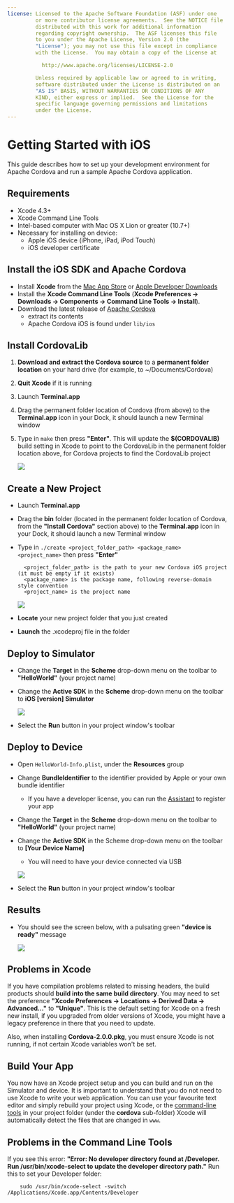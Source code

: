 ```yaml
---
license: Licensed to the Apache Software Foundation (ASF) under one
         or more contributor license agreements.  See the NOTICE file
         distributed with this work for additional information
         regarding copyright ownership.  The ASF licenses this file
         to you under the Apache License, Version 2.0 (the
         "License"); you may not use this file except in compliance
         with the License.  You may obtain a copy of the License at

           http://www.apache.org/licenses/LICENSE-2.0

         Unless required by applicable law or agreed to in writing,
         software distributed under the License is distributed on an
         "AS IS" BASIS, WITHOUT WARRANTIES OR CONDITIONS OF ANY
         KIND, either express or implied.  See the License for the
         specific language governing permissions and limitations
         under the License.
---
```


Getting Started with iOS
========================

This guide describes how to set up your development environment for Apache Cordova and run a sample Apache Cordova application.

Requirements
------------
- Xcode 4.3+
- Xcode Command Line Tools 
- Intel-based computer with Mac OS X Lion or greater (10.7+)
- Necessary for installing on device:
    - Apple iOS device (iPhone, iPad, iPod Touch)
    - iOS developer certificate

Install the iOS SDK and Apache Cordova
----------------------------------

- Install **Xcode** from the [Mac App Store](http://itunes.apple.com/us/app/xcode/id497799835?mt=12) or [Apple Developer Downloads](http://developer.apple.com/downloads)
- Install the **Xcode Command Line Tools** (**Xcode Preferences -> Downloads -> Components -> Command Line Tools -> Install**).
- Download the latest release of [Apache Cordova](http://phonegap.com/download)
    - extract its contents
    - Apache Cordova iOS is found under `lib/ios`


Install CordovaLib 
------------------

1. **Download and extract the Cordova source** to a **permanent folder location** on your hard drive (for example, to ~/Documents/Cordova)
2. **Quit Xcode** if it is running
3. Launch **Terminal.app**
4. Drag the permanent folder location of Cordova (from above) to the **Terminal.app** icon in your Dock, it should launch a new Terminal window
4. Type in `make` then press **"Enter"**. This will update the **$(CORDOVALIB)** build setting in Xcode to point to the CordovaLib in the permanent folder location above, for Cordova projects to find the CordovaLib project

    ![](img/guide/getting-started/ios/make.png)

Create a New Project
--------------------

- Launch **Terminal.app**
- Drag the **bin** folder (located in the permanent folder location of Cordova, from the **"Install Cordova"** section above) to the **Terminal.app** icon in your Dock, it should launch a new Terminal window
- Type in `./create <project_folder_path> <package_name> <project_name>` then press **"Enter"**

        <project_folder_path> is the path to your new Cordova iOS project (it must be empty if it exists)
        <package_name> is the package name, following reverse-domain style convention
        <project_name> is the project name
        
    ![](img/guide/getting-started/ios/bin_create_project.png)


- **Locate** your new project folder that you just created
- **Launch** the .xcodeproj file in the folder

    
Deploy to Simulator
-------------------

- Change the **Target** in the **Scheme** drop-down menu on the toolbar to **"HelloWorld"** (your project name)
- Change the **Active SDK** in the **Scheme** drop-down menu on the toolbar to **iOS [version] Simulator**

    ![](img/guide/getting-started/ios/active_scheme_simulator.png)

- Select the **Run** button in your project window's toolbar

Deploy to Device
----------------

- Open `HelloWorld-Info.plist`, under the **Resources** group
- Change **BundleIdentifier** to the identifier provided by Apple or your own bundle identifier
    - If you have a developer license, you can run the [Assistant](http://developer.apple.com/iphone/manage/overview/index.action) to register your app
- Change the **Target** in the **Scheme** drop-down menu on the toolbar to **"HelloWorld"** (your project name)
- Change the **Active SDK** in the Scheme drop-down menu on the toolbar to **[Your Device Name]**
    - You will need to have your device connected via USB

    ![](img/guide/getting-started/ios/active_scheme_device.png)
    
- Select the **Run** button in your project window's toolbar

Results
----------------
- You should see the screen below, with a pulsating green **"device is ready"** message

    ![](img/guide/getting-started/ios/HelloWorldStandard.png)
    
Problems in Xcode
----------------
If you have compilation problems related to missing headers, the build products should **build into the same build directory**. You may need to set the preference **"Xcode Preferences -> Locations -> Derived Data -> Advanced…"** to **"Unique"**. This is the default setting for Xcode on a fresh new install, if you upgraded from older versions of Xcode, you might have a legacy preference in there that you need to update.

Also, when installing **Cordova-2.0.0.pkg**, you must ensure Xcode is not running, if not certain Xcode variables won't be set. 


Build Your App
--------------

You now have an Xcode project setup and you can build and run on the Simulator and device.
It is important to understand that you do not need to use Xcode to write your web application.
You can use your favourite text editor and simply rebuild your project using Xcode, or the [command-line tools](guide_command-line_index.md.html#Command-Line%20Usage) in your project folder (under the **cordova** sub-folder)
Xcode will automatically detect the files that are changed in `www`.

Problems in the Command Line Tools
----------------
If you see this error: **"Error: No developer directory found at /Developer. Run /usr/bin/xcode-select to update the developer directory path."** Run this to set your Developer folder:

        sudo /usr/bin/xcode-select -switch /Applications/Xcode.app/Contents/Developer
